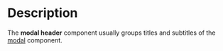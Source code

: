 # Description

The **modal header** component usually groups titles and subtitles of the [modal](/docs/components/modal) component.